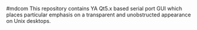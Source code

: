 #mdcom
This repository contains YA Qt5.x based serial port GUI which places particular emphasis on a transparent and unobstructed appearance on Unix desktops.

